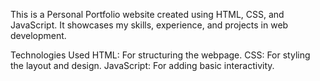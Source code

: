 This is a Personal Portfolio website created using HTML, CSS, and JavaScript. It showcases my skills, experience, and projects in web development.

Technologies Used
HTML: For structuring the webpage.
CSS: For styling the layout and design.
JavaScript: For adding basic interactivity.
